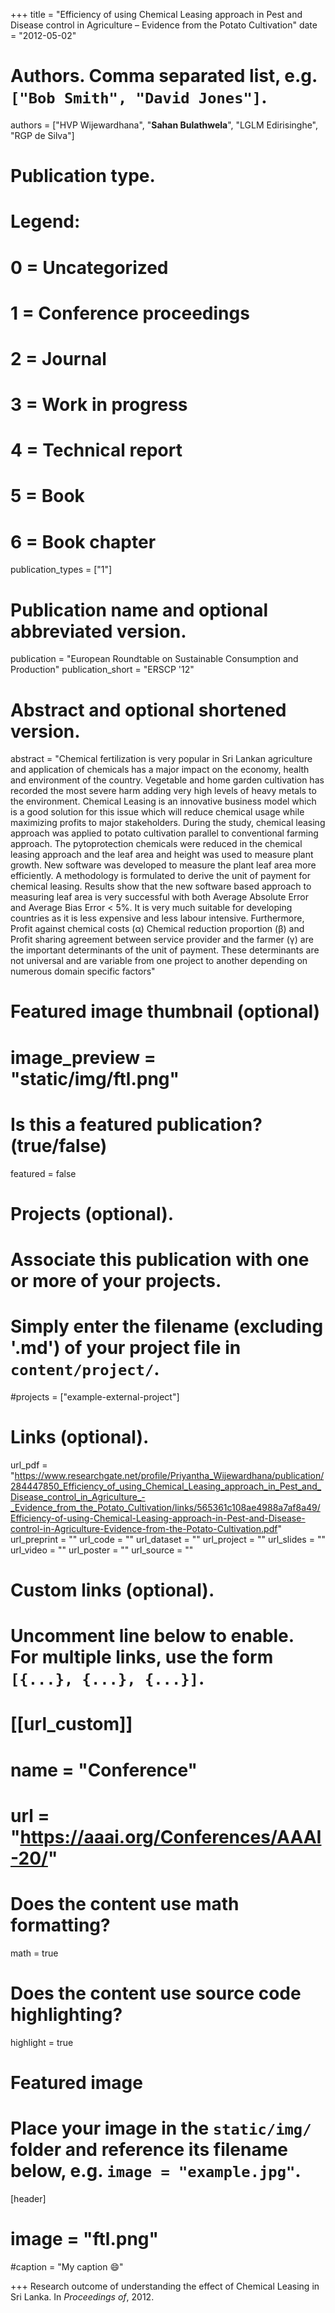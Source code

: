+++
title = "Efficiency of using Chemical Leasing approach in Pest and Disease control in Agriculture – Evidence from the Potato Cultivation"
date = "2012-05-02"

# Authors. Comma separated list, e.g. `["Bob Smith", "David Jones"]`.

authors = ["HVP Wijewardhana", "**Sahan Bulathwela**", "LGLM Edirisinghe", "RGP de Silva"]

# Publication type.
# Legend:
# 0 = Uncategorized
# 1 = Conference proceedings
# 2 = Journal
# 3 = Work in progress
# 4 = Technical report
# 5 = Book
# 6 = Book chapter
publication_types = ["1"]

# Publication name and optional abbreviated version.
publication = "European Roundtable on Sustainable Consumption and Production"
publication_short = "ERSCP '12"

# Abstract and optional shortened version.

abstract = "Chemical fertilization is very popular in Sri Lankan agriculture and application of chemicals has a major impact on the economy, health and environment of the country. Vegetable and home garden cultivation has recorded the most severe harm adding very high levels of heavy metals to the environment. Chemical Leasing is an innovative business model which is a good solution for this issue which will reduce chemical usage while maximizing profits to major stakeholders. During the study, chemical leasing approach was applied to potato cultivation parallel to conventional farming approach. The pytoprotection chemicals were reduced in the chemical leasing approach and the leaf area and height was used to measure plant growth. New software was developed to measure the plant leaf area more efficiently. A methodology is formulated to derive the unit of payment for chemical leasing. Results show that the new software based approach to measuring leaf area is very successful with both Average Absolute Error and Average Bias Error < 5%. It is very much suitable for developing countries as it is less expensive and less labour intensive. Furthermore, Profit against chemical costs (α) Chemical reduction proportion (β) and Profit sharing agreement between service provider and the farmer (γ) are the important determinants of the unit of payment. These determinants are not universal and are variable from one project to another depending on numerous domain specific factors"
# Featured image thumbnail (optional)
# image_preview = "static/img/ftl.png"

# Is this a featured publication? (true/false)
featured = false

# Projects (optional).
#   Associate this publication with one or more of your projects.
#   Simply enter the filename (excluding '.md') of your project file in `content/project/`.
#projects = ["example-external-project"]

# Links (optional).
url_pdf = "https://www.researchgate.net/profile/Priyantha_Wijewardhana/publication/284447850_Efficiency_of_using_Chemical_Leasing_approach_in_Pest_and_Disease_control_in_Agriculture_-_Evidence_from_the_Potato_Cultivation/links/565361c108ae4988a7af8a49/Efficiency-of-using-Chemical-Leasing-approach-in-Pest-and-Disease-control-in-Agriculture-Evidence-from-the-Potato-Cultivation.pdf"
url_preprint = ""
url_code = ""
url_dataset = ""
url_project = ""
url_slides = ""
url_video = ""
url_poster = ""
url_source = ""

# Custom links (optional).
#   Uncomment line below to enable. For multiple links, use the form `[{...}, {...}, {...}]`.
# [[url_custom]]
# name = "Conference"
# url = "https://aaai.org/Conferences/AAAI-20/"

# Does the content use math formatting?
math = true

# Does the content use source code highlighting?
highlight = true
  
# Featured image
# Place your image in the `static/img/` folder and reference its filename below, e.g. `image = "example.jpg"`.
[header]
# image = "ftl.png"
#caption = "My caption :smile:"

+++
Research outcome of understanding the effect of Chemical Leasing in Sri Lanka.
In *Proceedings of*, 2012. 
